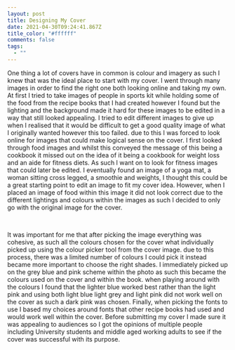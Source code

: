 ```yaml
---
layout: post
title: Designing My Cover
date: 2021-04-30T09:24:41.867Z
title_color: "#ffffff"
comments: false
tags:
  - ""
---
```

<!--StartFragment-->

One thing a lot of covers have in common is colour and imagery as such I knew that was the ideal place to start with my cover. I went through many images in order to find the right one both looking online and taking my own. At first I tried to take images of people in sports kit while holding some of the food from the recipe books that I had created however I found but the lighting and the background made it hard for these images to be edited in a way that still looked appealing. I tried to edit different images to give up when I realised that it would be difficult to get a good quality image of what I originally wanted however this too failed. due to this I was forced to look online for images that could make logical sense on the cover. I first looked through food images and whilst this conveyed the message of this being a cookbook it missed out on the idea of it being a cookbook for weight loss and an aide for fitness diets. As such I want on to look for fitness images that could later be edited. I eventually found an image of a yoga mat, a woman sitting cross legged, a smoothie and weights, I thought this could be a great starting point to edit an image to fit my cover idea. However, when I placed an image of food within this image it did not look correct due to the different lightings and colours within the images as such I decided to only go with the original image for the cover.

 

It was important for me that after picking the image everything was cohesive, as such all the colours chosen for the cover what individually picked up using the colour picker tool from the cover image. due to this process, there was a limited number of colours I could pick it instead became more important to choose the right shades. I immediately picked up on the grey blue and pink scheme within the photo as such this became the colours used on the cover and within the book. when playing around with the colours I found that the lighter blue worked best rather than the light pink and using both light blue light grey and light pink did not work well on the cover as such a dark pink was chosen. Finally, when picking the fonts to use I based my choices around fonts that other recipe books had used and would work well within the cover. Before submitting my cover I made sure it was appealing to audiences so I got the opinions of multiple people including University students and middle aged working adults to see if the cover was successful with its purpose.

<!--EndFragment-->